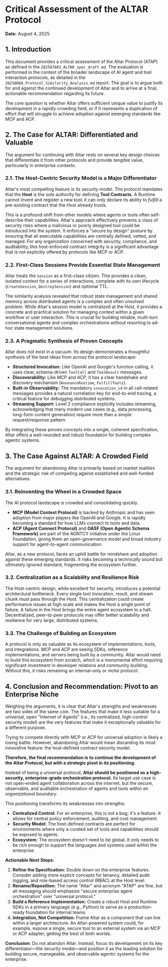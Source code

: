 # Critical Assessment of the ALTAR Protocol

**Date:** August 4, 2025

## 1. Introduction

This document provides a critical assessment of the Altar Protocol (ATAP) as defined in the `202507803_ALTAR_spec_draft.md`. The evaluation is performed in the context of the broader landscape of AI agent and tool interaction protocols, as detailed in the `20250804_Protocol_Similarity_Analysis.md` report. The goal is to argue both for and against the continued development of Altar and to arrive at a final, actionable recommendation regarding its future.

The core question is whether Altar offers sufficient unique value to justify its development in a rapidly crowding field, or if it represents a duplication of effort that will struggle to achieve adoption against emerging standards like MCP and ACP.

## 2. The Case for ALTAR: Differentiated and Valuable

The argument for continuing with Altar rests on several key design choices that differentiate it from other protocols and provide tangible value, particularly in enterprise contexts.

### 2.1. The Host-Centric Security Model is a Major Differentiator

Altar's most compelling feature is its security model. The protocol mandates that the **Host** is the sole authority for defining **Tool Contracts**. A Runtime cannot invent and register a new tool; it can only declare its ability to *fulfill* a pre-existing contract that the Host already trusts.

This is a profound shift from other models where agents or tools often self-describe their capabilities. Altar's approach effectively prevents a class of security risks where a malicious or poorly designed tool could be introduced into the system. It enforces a "secure by design" posture by ensuring that all executable capabilities are centrally defined, vetted, and managed. For any organization concerned with security, compliance, and auditability, this host-enforced contract integrity is a significant advantage that is not explicitly offered by protocols like MCP or ACP.

### 2.2. First-Class Sessions Provide Essential State Management

Altar treats the `Session` as a first-class citizen. This provides a clean, isolated context for a series of interactions, complete with its own lifecycle (`CreateSession`, `DestroySession`) and optional TTL.

The similarity analysis revealed that robust state management and shared memory across distributed agents is a complex and often unsolved problem. While Altar's session model is centralized at the Host, it provides a concrete and practical solution for managing context within a given workflow or user interaction. This is crucial for building reliable, multi-turn conversational agents and complex orchestrations without resorting to ad-hoc state management solutions.

### 2.3. A Pragmatic Synthesis of Proven Concepts

Altar does not exist in a vacuum. Its design demonstrates a thoughtful synthesis of the best ideas from across the protocol landscape:
- **Structured Invocation:** Like OpenAI and Google's function calling, it uses clear, schema-driven `ToolCall` and `ToolResult` messages.
- **Discoverability:** Like MCP and ACP, it has a clear handshake and discovery mechanism (`AnnounceRuntime`, `FulfillTools`).
- **Built-in Observability:** The mandatory `invocation_id` in all call-related messages provides a natural correlation key for end-to-end tracing, a critical feature for debugging distributed systems.
- **Streaming Support:** Level 2 compliance explicitly includes streaming, acknowledging that many modern use cases (e.g., data processing, long-form content generation) require more than a simple request/response pattern.

By integrating these proven concepts into a single, coherent specification, Altar offers a well-rounded and robust foundation for building complex agentic systems.

## 3. The Case Against ALTAR: A Crowded Field

The argument for abandoning Altar is primarily based on market realities and the strategic risk of competing against established and well-funded alternatives.

### 3.1. Reinventing the Wheel in a Crowded Space

The AI protocol landscape is crowded and consolidating quickly.
- **MCP (Model Context Protocol)** is backed by Anthropic and has seen adoption from major players like OpenAI and Google. It is rapidly becoming a standard for how LLMs connect to tools and data.
- **ACP (Agent Connect Protocol)** and **OASF (Open Agentic Schema Framework)** are part of the AGNTCY initiative under the Linux Foundation, giving them an open-governance model and broad industry support for agent-to-agent communication.

Altar, as a new protocol, faces an uphill battle for mindshare and adoption against these emerging standards. It risks becoming a technically sound but ultimately ignored standard, fragmenting the ecosystem further.

### 3.2. Centralization as a Scalability and Resilience Risk

The Host-centric design, while excellent for security, introduces a potential architectural bottleneck. Every single tool invocation, result, and stream chunk must pass through the Host. This centralization could create performance issues at high scale and makes the Host a single point of failure. A failure in the Host brings the entire agent ecosystem to a halt. Decentralized, peer-to-peer protocols may offer better scalability and resilience for very large, distributed systems.

### 3.3. The Challenge of Building an Ecosystem

A protocol is only as valuable as its ecosystem of implementations, tools, and integrations. MCP and ACP are seeing SDKs, reference implementations, and servers being built by a community. Altar would need to build this ecosystem from scratch, which is a monumental effort requiring significant investment in developer relations and community building. Without this, it risks remaining an internal-only or niche protocol.

## 4. Conclusion and Recommendation: Pivot to an Enterprise Niche

Weighing the arguments, it is clear that Altar's strengths and weaknesses are two sides of the same coin. The features that make it less suitable for a universal, open "Internet of Agents" (i.e., its centralized, high-control security model) are the very features that make it exceptionally valuable for a different purpose.

Trying to compete directly with MCP or ACP for universal adoption is likely a losing battle. However, abandoning Altar would mean discarding its most innovative feature: the host-defined contract security model.

**Therefore, the final recommendation is to continue the development of the Altar Protocol, but with a strategic pivot in its positioning.**

Instead of being a universal protocol, **Altar should be positioned as a high-security, enterprise-grade orchestration protocol.** Its target use case is not open-ended agent collaboration across the internet, but the secure, observable, and auditable orchestration of agents and tools *within an organizational boundary*.

This positioning transforms its weaknesses into strengths:
- **Centralized Control:** For an enterprise, this is not a bug; it's a feature. It allows for central policy enforcement, auditing, and cost management.
- **Security Model:** The host-defined contracts are perfect for environments where only a curated set of tools and capabilities should be exposed to agents.
- **Ecosystem:** The ecosystem doesn't need to be global. It only needs to be rich enough to support the languages and systems used within the enterprise.

**Actionable Next Steps:**
1.  **Refine the Specification:** Double down on the enterprise features. Consider adding more explicit concepts for tenancy, detailed audit logging, and role-based access control (RBAC) at the Host level.
2.  **Rename/Reposition:** The name "Altar" and acronym "ATAP" are fine, but all messaging should emphasize "secure enterprise agent orchestration" over "universal protocol."
3.  **Build a Reference Implementation:** Create a robust Host and Runtime SDKs in a primary language (e.g., Python) to serve as a production-ready foundation for internal teams.
4.  **Integration, Not Competition:** Frame Altar as a component that can live within a larger architecture. An Altar-powered system could, for example, expose a single, secure tool to an external system via an MCP or ACP adapter, getting the best of both worlds.

**Conclusion:** Do not abandon Altar. Instead, focus its development on its key differentiator—the security model—and position it as the leading solution for building secure, manageable, and observable agentic systems for the enterprise.
